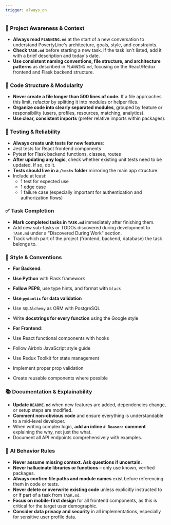 ```yaml
---
trigger: always_on
---
```


### 🔄 Project Awareness & Context
- **Always read `PLANNING.md`** at the start of a new conversation to understand PovertyLine's architecture, goals, style, and constraints.
- **Check `TASK.md`** before starting a new task. If the task isn't listed, add it with a brief description and today's date.
- **Use consistent naming conventions, file structure, and architecture patterns** as described in `PLANNING.md`, focusing on the React/Redux frontend and Flask backend structure.

### 🧱 Code Structure & Modularity
- **Never create a file longer than 500 lines of code.** If a file approaches this limit, refactor by splitting it into modules or helper files.
- **Organize code into clearly separated modules**, grouped by feature or responsibility (users, profiles, resources, matching, analytics).
- **Use clear, consistent imports** (prefer relative imports within packages).

### 🧪 Testing & Reliability
- **Always create unit tests for new features**:
 - Jest tests for React frontend components
 - Pytest for Flask backend functions, classes, routes
- **After updating any logic**, check whether existing unit tests need to be updated. If so, do it.
- **Tests should live in a `/tests` folder** mirroring the main app structure.
 - Include at least:
   - 1 test for expected use
   - 1 edge case
   - 1 failure case (especially important for authentication and authorization flows)

### ✅ Task Completion
- **Mark completed tasks in `TASK.md`** immediately after finishing them.
- Add new sub-tasks or TODOs discovered during development to `TASK.md` under a "Discovered During Work" section.
- Track which part of the project (frontend, backend, database) the task belongs to.

### 📎 Style & Conventions
- **For Backend**:
 - **Use Python** with Flask framework
 - **Follow PEP8**, use type hints, and format with `black`
 - **Use `pydantic` for data validation**
 - Use `SQLAlchemy` as ORM with PostgreSQL
 - Write **docstrings for every function** using the Google style

- **For Frontend**:
 - Use React functional components with hooks
 - Follow Airbnb JavaScript style guide
 - Use Redux Toolkit for state management
 - Implement proper prop validation
 - Create reusable components where possible

### 📚 Documentation & Explainability
- **Update `README.md`** when new features are added, dependencies change, or setup steps are modified.
- **Comment non-obvious code** and ensure everything is understandable to a mid-level developer.
- When writing complex logic, **add an inline `# Reason:` comment** explaining the why, not just the what.
- Document all API endpoints comprehensively with examples.

### 🧠 AI Behavior Rules
- **Never assume missing context. Ask questions if uncertain.**
- **Never hallucinate libraries or functions** – only use known, verified packages.
- **Always confirm file paths and module names** exist before referencing them in code or tests.
- **Never delete or overwrite existing code** unless explicitly instructed to or if part of a task from `TASK.md`.
- **Focus on mobile-first design** for all frontend components, as this is critical for the target user demographic.
- **Consider data privacy and security** in all implementations, especially for sensitive user profile data.